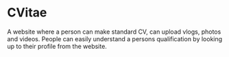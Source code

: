 # CVitae
A website where a person can make standard CV, can upload vlogs, photos and videos. People can easily understand a persons qualification by looking up to their profile from the website. 
